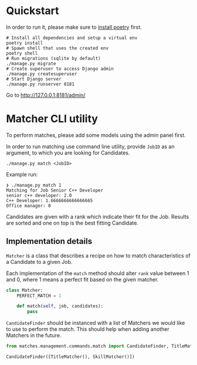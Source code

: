 # Quickstart

In order to run it, please make sure to [install poetry](https://python-poetry.org/docs/) first.

```shell
# Install all dependencies and setup a virtual env
poetry install
# Spawn shell that uses the created env
poetry shell
# Run migrations (sqlite by default)
./manage.py migrate
# Create superuser to access Django admin
./manage.py createsuperuser
# Start Django server
./manage.py runserver 8181
```

Go to http://127.0.0.1:8181/admin/

# Matcher CLI utility

To perform matches, please add some models using the admin panel first.

In order to run matching use command line utility, provide `JobID` as an argument, 
to which you are looking for Candidates.

```shell
./manage.py match <JobID>
```

Example run:
```
❯ ./manage.py match 1
Matching for Job Senior C++ Developer
senior c++ developer: 2.0
C++ Developer: 1.6666666666666665
Office manager: 0
```

Candidates are given with a rank which indicate their fit for the Job.
Results are sorted and one on top is the best fitting Candidate.


## Implementation details

`Matcher` is a class that describes a recipe on how to match characteristics of a Candidate to a given Job.

Each implementation of the `match` method should alter `rank` value between 1 and 0, where 1 means a perfect fit based on the given matcher.

```python
class Matcher:
    PERFECT_MATCH = 1

    def match(self, job, candidates):
        pass
```

`CandidateFinder` should be instanced with a list of Matchers we would like to use to perform the match.
This should help when adding another Matchers in the future.

```python
from matches.management.commands.match import CandidateFinder, TitleMatcher, SkillMatcher

CandidateFinder([TitleMatcher(), SkillMatcher()])
```